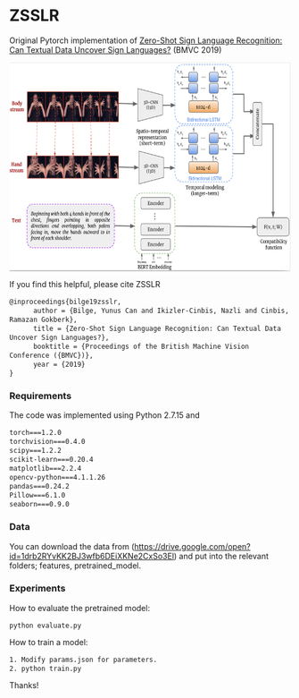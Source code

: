 # ZSSLR
Original Pytorch implementation of [Zero-Shot Sign Language Recognition: Can Textual Data Uncover Sign Languages?](https://arxiv.org/pdf/1907.10292.pdf)
(BMVC 2019)

<p align="center">
  <img src="images/method.png" align="center" width="738px" height="374px"/>
</p>

If you find this helpful, please cite ZSSLR
```
@inproceedings{bilge19zsslr,
      author = {Bilge, Yunus Can and Ikizler-Cinbis, Nazli and Cinbis, Ramazan Gokberk},
      title = {Zero-Shot Sign Language Recognition: Can Textual Data Uncover Sign Languages?},
      booktitle = {Proceedings of the British Machine Vision Conference ({BMVC})},
      year = {2019}
}
```
### Requirements
The code was implemented using Python 2.7.15 and
```
torch===1.2.0
torchvision===0.4.0
scipy===1.2.2
scikit-learn===0.20.4
matplotlib===2.2.4
opencv-python===4.1.1.26
pandas===0.24.2
Pillow===6.1.0
seaborn===0.9.0
```

### Data
You can download the data from (https://drive.google.com/open?id=1drb2RYvKK2BJ3wfb6DEiXKNe2CxSo3El) and put into the relevant folders; features, pretrained_model.

### Experiments
How to evaluate the pretrained model:
```
python evaluate.py
```
How to train a model:
```
1. Modify params.json for parameters.
2. python train.py
```
Thanks!

